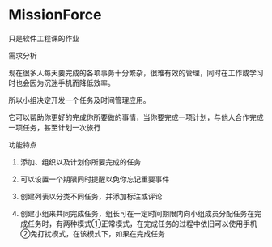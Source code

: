 # MissionForce
只是软件工程课的作业

需求分析

现在很多人每天要完成的各项事务十分繁杂，很难有效的管理，同时在工作或学习时也会因为沉迷手机而降低效率。

所以小组决定开发一个任务及时间管理应用。

它可以帮助你更好的完成你所要做的事情，当你要完成一项计划，与他人合作完成一项任务，甚至计划一次旅行 

功能特点

1.	添加、组织以及计划你所要完成的任务

2.	可以设置一个期限同时提醒以免你忘记重要事件

3.	创建列表以分类不同任务，并添加标注或评论

4.	创建小组来共同完成任务，组长可在一定时间期限内向小组成员分配任务在完成任务时，有两种模式①正常模式，在完成任务的过程中依旧可以使用手机②免打扰模式，在该模式下，如果在完成任务
